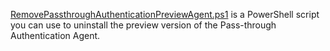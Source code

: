 [RemovePassthroughAuthenticationPreviewAgent.ps1](https://github.com/AzureAD/azure-activedirectory-powershell/tree/gh-pages/Scripts/RemovePassthroughAuthenticationPreviewAgent/RemovePassthroughAuthenticationPreviewAgent.ps1) is a PowerShell script you can use to uninstall the preview version of the Pass-through Authentication Agent.
